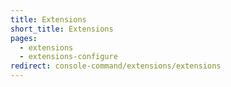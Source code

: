 ```yaml
---
title: Extensions
short_title: Extensions
pages:
  - extensions
  - extensions-configure
redirect: console-command/extensions/extensions
---
```

